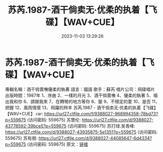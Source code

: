 ﻿---
title: 苏芮.1987-酒干倘卖无·优柔的执着【飞碟】【WAV+CUE】
date: 2023-11-03 13:29:26
categories: WAV车载音乐、镜像
tags: 华语中文
---
# 苏芮.1987-酒干倘卖无·优柔的执着【飞碟】【WAV+CUE】

專輯名稱：酒干倘賣嘸優柔的執著
語言：國語
歌手：蘇芮
唱片公司：飛碟唱片
出版時間：1987年
1、序曲
2、一樣的月光
3、酒干倘賣嘸
4、優柔的執著
5、唱出我和你
6、請跟我來
7、在轉彎的地方等你
8、變
9、不穩定的愛
10、是否
11、把握
12、風雨情懷
13、飛躍的羚羊
苏芮.1987 - 酒干倘卖无·优柔的执着【飞碟】【WAV+CUE】.rar:
https://url27.ctfile.com/f/9388027-968994358-78bd73?p=559675
(访问密码: 559675)
苏慧伦: https://url27.ctfile.com/d/9388027-43778592-39bce5?p=559675
(访问密码: 559675)
苏打绿.吴青峰: https://url27.ctfile.com/d/9388027-43935875-5e1351?p=559675
(访问密码: 559675)
苏有朋: https://url27.ctfile.com/d/9388027-44085647-6d4334?p=559675
(访问密码: 559675)
原文：[链接](https://blog.sina.com.cn/s/blog_1647c7e76010313ps.html)